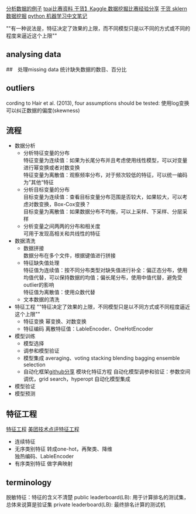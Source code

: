 [分析数据的例子](https://www.kaggle.com/pmarcelino/comprehensive-data-exploration-with-python)
[tpai比赛资料  干货】Kaggle 数据挖掘比赛经验分享](https://mp.weixin.qq.com/s?__biz=MzIzMzgzOTUxNA==&mid=2247483678&idx=1&sn=5f044dabfaa726e292686287a1dd5ca4&pass_ticket=4UOhRb2j3wjSghc071hfIkbB5KFW0mpttMZSpN7b6sVLQ1qJj2jTZFYK1XBh7T2K)
[干货 sklern数据挖掘](http://www.cnblogs.com/jasonfreak/p/5448385.html)
[python 机器学习中文笔记](https://ljalphabeta.gitbooks.io/python-/content/categorical_data.html)

""有一种说法是，特征决定了效果的上限，而不同模型只是以不同的方式或不同的程度来逼近这个上限""

## analysing data

##　处理missing data
统计缺失数据的数目、百分比

## outliers

cording to Hair et al. (2013), four assumptions should be tested:
使用log变换可以纠正数据的偏度(skewness)
## 流程
- 数据分析  
    * 分析特征变量的分布  
        特征变量为连续值：如果为长尾分布并且考虑使用线性模型，可以对变量进行幂变换或者对数变换  
        特征变量为离散值：观察频率分布，对于频次较低的特征，可以统一编码为”其他“特征
    * 分析目标变量的分布  
        目标变量为连续值：查看目标变量分布范围是否较大，如果较大，可以考虑对数变换，Box-Cox变换？  
        目标变量为离散值：如果数据分布不均衡，可以上采样、下采样、分层采样
    * 分析变量之间两两的分布和相关度  
        可用于发现高相关和共线性的特征  
- 数据清洗
    * 数据拼接  
        数据分布在多个文件，根据键值进行拼接  
    * 特征缺失值处理  
        特征值为连续值：按不同分布类型对缺失值进行补全：偏正态分布，使用均值代替，可以保持数据的均值；偏长尾分布，使用中值代替，避免受outlier的影响  
        特征值为离散值：使用众数代替
    * 文本数据的清洗  
- 特征工程  ""特征决定了效果的上限，不同模型只是以不同方式或不同程度逼近这个上限"" 
    * 特征变换
        幂变换、对数变换
    * 特征编码 
        离散特征值：LableEncoder、OneHotEncoder
- 模型训练
    * 模型选择
    * 调参和模型验证
    * 模型集成
        averaging、voting
        stacking
        blending
        bagging ensemble selection
    * 自动化框架[github分享](https://github.com/ChenglongChen/Kaggle_CrowdFlower)
        模块化特征方程
        自动化模型调参和验证：参数空间调优，grid search，hyperopt
        自动化模型集成
- 模型验证
- 模型预测
## 特征工程
[特征工程](http://breezedeus.github.io/2014/11/15/breezedeus-feature-processing.html)
[美团技术点评特征工程](http://tech.meituan.com/machinelearning-data-feature-process.html)
- 连续特征
- 无序类别特征
    转成one-hot，再聚类、降维    
    独热编码、LableEncoder
- 有序类别特征
    做字典映射

## terminology
脱敏特征：特征的含义不清楚
public leaderboard(LB): 用于计算排名的测试集，总体来说算是验证集
private leaderboard(LB): 最终排名计算的测试机